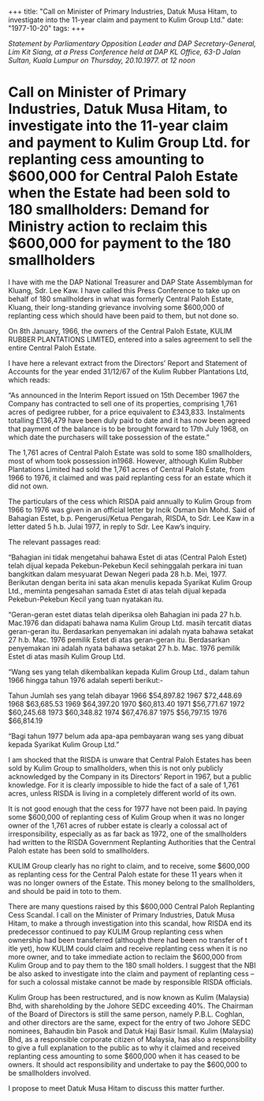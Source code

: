 +++ 
title: "Call on Minister of Primary Industries, Datuk Musa Hitam, to investigate into the 11-year claim and payment to Kulim Group Ltd."
date: "1977-10-20"
tags:
+++

_Statement by Parliamentary Opposition Leader and DAP Secretary-General, Lim Kit Siang, at a Press Conference held at DAP KL Office, 63-D Jalan Sultan, Kuala Lumpur on Thursday, 20.10.1977. at 12 noon_

# Call on Minister of Primary Industries, Datuk Musa Hitam, to investigate into the 11-year claim and payment to Kulim Group Ltd. for replanting cess amounting to $600,000 for Central Paloh Estate when the Estate had been sold to 180 smallholders: Demand for Ministry action to reclaim this $600,000 for payment to the 180 smallholders

I have with me the DAP National Treasurer and DAP State Assemblyman for Kluang, Sdr. Lee Kaw. I have called this Press Conference to take up on behalf of 180 smallholders in what was formerly Central Paloh Estate, Kluang, their long-standing grievance involving some $600,000 of replanting cess which should have been paid to them, but not done so.</u>

On 8th January, 1966, the owners of the Central Paloh Estate, KULIM RUBBER PLANTATIONS LIMITED, entered into a sales agreement to sell the entire Central Paloh Estate.

I have here a relevant extract from the Directors’ Report and Statement of Accounts for the year ended 31/12/67 of the Kulim Rubber Plantations Ltd, which reads:

“As announced in the Interim Report issued on 15th December 1967 the Company has contracted to sell one of its properties, comprising 1,761 acres of pedigree rubber, for a price equivalent to £343,833. Instalments totalling £136,479 have been duly paid to date and it has now been agreed that payment of the balance is to be brought forward to 17th July 1968, on which date the purchasers will take possession of the estate.”

The 1,761 acres of Central Paloh Estate was sold to some 180 smallholders, most of whom took possession in1968. However, although Kulim Rubber Plantations Limited had sold the 1,761 acres of Central Paloh Estate, from 1966 to 1976, it claimed and was paid replanting cess for an estate which it did not own.

The particulars of the cess which RISDA paid annually to Kulim Group from 1966 to 1976 was given in an official letter by Incik Osman bin Mohd. Said of Bahagian Estet, b.p. Pengerusi/Ketua Pengarah, RISDA, to Sdr. Lee Kaw in a letter dated 5 h.b. Julai 1977, in reply to Sdr. Lee Kaw’s inquiry.

The relevant passages read:

“Bahagian ini tidak mengetahui bahawa Estet di atas (Central Paloh Estet) telah dijual kepada Pekebun-Pekebun Kecil sehinggalah perkara ini tuan bangkitkan dalam mesyuarat Dewan Negeri pada 28 h.b. Mei, 1977. Berikutan dengan berita ini sata akan menulis kepada Syarikat Kulim Group Ltd., meminta pengesahan samada Estet di atas telah dijual kepada Pekebun-Pekebun Kecil yang tuan nyatakan itu.

“Geran-geran estet diatas telah diperiksa oleh Bahagian ini pada 27 h.b. Mac.1976 dan didapati bahawa nama Kulim Group Ltd. masih tercatit diatas geran-geran itu. Berdasarkan penyemakan ini adalah nyata bahawa setakat 27 h.b. Mac. 1976 pemilik Estet di atas geran-geran itu. Berdasarkan penyemakan ini adalah nyata bahawa setakat 27 h.b. Mac. 1976 pemilik Estet di atas masih Kulim Group Ltd.

“Wang ses yang telah dikembalikan kepada Kulim Group Ltd., dalam tahun 1966 hingga tahun 1976 adalah seperti berikut:- 

Tahun                                                                                                          Jumlah ses yang telah dibayar
1966                                                                                                                            $54,897.82
1967                                                                                                                            $72,448.69
1968                                                                                                                            $63,685.53
1969                                                                                                                            $64,397.20
1970                                                                                                                            $60,813.40
1971                                                                                                                            $56,771.67
1972                                                                                                                            $60,245.68
1973                                                                                                                            $60,348.82
1974                                                                                                                            $67,476.87
1975                                                                                                                            $56,797.15
1976                                                                                                                            $66,814.19

“Bagi tahun 1977 belum ada apa-apa pembayaran wang ses yang dibuat kepada Syarikat Kulim Group Ltd.”

I am shocked that the RISDA is unware that Central Paloh Estates has been sold by Kulim Group to smallholders, when this is not only publicly acknowledged by the Company in its Directors’ Report in 1967, but a public knowledge. For it is clearly impossible to hide the fact of a sale of 1,761 acres, unless RISDA is living in a completely different world of its own.

It is not good enough that the cess for 1977 have not been paid. In paying some $600,000 of replanting cess of Kulim Group when it was no longer owner of the 1,761 acres of rubber estate is clearly a colossal act of irresponsibility, especially as as far back as 1972, one of the smallholders had written to the RISDA Government Replanting Authorities that the Central Paloh estate has been sold to smallholders.

KULIM Group clearly has no right to claim, and to receive, some $600,000 as replanting cess for the Central Paloh estate for these 11 years when it was no longer owners of the Estate. This money belong to the smallholders, and should be paid in toto to them.

There are many questions raised by this $600,000 Central Paloh Replanting Cess Scandal. I call on the Minister of Primary Industries, Datuk Musa Hitam, to make a through investigation into this scandal, how RISDA end its predecessor continued to pay KULIM Group replanting cess when ownership had been transferred (although there had been no transfer of t itle yet), how KULIM could claim and receive replanting cess when it is no more owner, and to take immediate action to reclaim the $600,000 from Kulim Group and to pay them to the 180 small holders. I suggest that the NBI be also asked to investigate into the claim and payment of replanting cess – for such a colossal mistake cannot be made by responsible RISDA officials.

Kulim Group has been restructured, and is now known as Kulim (Malaysia) Bhd, with shareholding by the Johore SEDC exceeding 40%. The Chairman of the Board of Directors is still the same person, namely P.B.L. Coghlan, and other directors are the same, expect for the entry of two Johore SEDC nominees, Bahaudin bin Pasok and Datuk Haji Basir Ismail. Kulim (Malaysia) Bhd, as a responsible corporate citizen of Malaysia, has also a responsibility to give a full explanation to the public as to why it claimed and received replanting cess amounting to some $600,000 when it has ceased to be owners. It should act responsibility and undertake to pay the $600,000 to be smallholders involved.

I propose to meet Datuk Musa Hitam to discuss this matter further.
 
